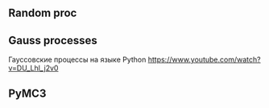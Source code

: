## Random proc

## Gauss processes
Гауссовские процессы на языке Python
https://www.youtube.com/watch?v=DU_Lhl_j2v0

## PyMC3
